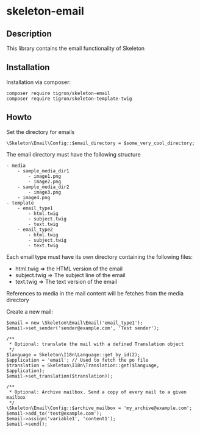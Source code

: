 # skeleton-email

## Description

This library contains the email functionality of Skeleton
## Installation

Installation via composer:

    composer require tigron/skeleton-email
    composer require tigron/skeleton-template-twig

## Howto

Set the directory for emails

    \Skeleton\Email\Config::$email_directory = $some_very_cool_directory;

The email directory must have the following structure

    - media
        - sample_media_dir1
            - image1.png
            - image2.png
        - sample_media_dir2
            - image3.png
        - image4.png
    - template
        - email_type1
            - html.twig
            - subject.twig
            - text.twig
        - email_type2
            - html.twig
            - subject.twig
            - text.twig

Each email type must have its own directory containing the following files:
 - html.twig => the HTML version of the email
 - subject.twig => The subject line of the email
 - text.twig => The text version of the email

References to media in the mail content will be fetches from the media directory


Create a new mail:

    $email = new \Skeleton\Email\Email('email_type1');
    $email->set_sender('sender@example.com', 'Test sender');

    /**
     * Optional: translate the mail with a defined Translation object
     */
    $language = Skeleton\I18n\Language::get_by_id(2);
    $application = 'email'; // Used to fetch the po file
    $translation = Skeleton\I18n\Translation::get($language, $application);
    $email->set_translation($translation));

    /**
     * Optional: Archive mailbox. Send a copy of every mail to a given mailbox
     */
    \Skeleton\Email\Config::$archive_mailbox = 'my_archive@example.com';
    $email->add_to('test@example.com');
    $email->assign('variable1', 'content1');
    $email->send();
